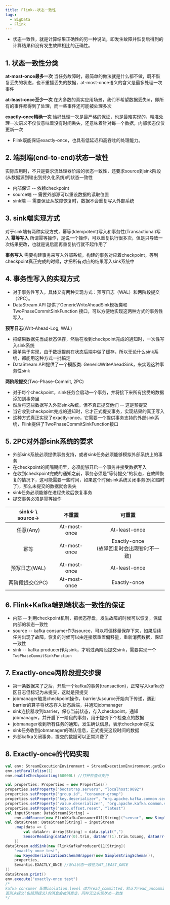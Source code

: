 ```yaml
---
title: Flink--状态一致性
tags:
  - BigData
  - Flink
---
```


 * 状态一致性，就是计算结果正确性的另一种说法，即发生故障并恢复后得到的计算结果和没有发生故障相比的正确性。

## 1. 状态一致性分类
**at-most-once最多一次**
当任务故障时，最简单的做法就是什么都不做，既不恢复丢失的状态，也不重播丢失的数据，at-most-once语义的含义是最多处理一次事件

**at-least-once至少一次**
在大多数的真实应用场景，我们不希望数据丢失id，即所有的事件都得到了处理，而一些事件还可能被处理多次

**exactly-once精确一次**
恰好处理一次是最严格的保证，也是最难实现的，精准处理一次语义不仅仅意味着没有时间丢失，还意味着针对每一个数据，内部状态仅仅更新一次

 * Flink既能保证exactly-once，也具有低延迟和高吞吐的处理能力。

## 2. 端到端(end-to-end)状态一致性
实际应用时，不只是要求流处理器阶段的状态一致性，还要求source到sink阶段(从数据源到输出到持久化系统)的状态一致性

 * 内部保证 -- 依赖checkpoint
 * source端 -- 需要外部源可以重设数据的读取位置
 * sink端 -- 需要保证从故障恢复时，数据不会重复写入外部系统

## 3. sink端实现方式
对于sink端有两种实现方式，幂等(Idempotent)写入和事务性(Transactional)写入
**幂等写入**
所谓幂等操作，是说一个操作，可以重复执行很多次，但是只导致一次结果更改，也就是说后面再重复执行就不起作用了

**事务写入**
需要构建事务来写入外部系统，构建的事务对应着checkpoint，等到checkpoint真正完成的时候，才把所有对应的结果写入sink系统中


## 4. 事务性写入的实现方式
 * 对于事务性写入，具体又有两种实现方式：预写日志（WAL）和两阶段提交（2PC）。
 * DataStream API 提供了GenericWriteAheadSink模板类和TwoPhaseCommitSinkFunction 接口，可以方便地实现这两种方式的事务性写入。

**预写日志**(Writ-Ahead-Log, WAL)
 * 把结果数据先当成状态保存，然后在收到checkpoint完成的通知时，一次性写入sink系统
 * 简单易于实现，由于数据提前在状态后端中做了缓存，所以无论什么sink系统，都能用这种方式一批搞定
 * DataStream API提供了一个模版类: GenericWriteAheadSink，来实现这种事务性sink

**两阶段提交**(Two-Phase-Commit, 2PC)
 * 对于每个checkpoint，sink任务会启动一个事务，并将接下来所有接受的数据添加到事务里
 * 然后将这些数据写入外部sink系统，但不真正提交他们 -- 这是预提交
 * 当它收到checkpoint完成的通知时，它才正式提交事务，实现结果的真正写入
 * 这种方式真正实现了exactly-once，它需要一个提供事务支持的外部sink系统，Flink提供了TwoPhaseCommitSinkFunction接口


## 5. 2PC对外部sink系统的要求
 * 外部sink系统必须提供事务支持，或者sink任务必须能够模拟外部系统上的事务
 * 在checkpoint的间隔期间里，必须能够开启一个事务并接受数据写入
 * 在收到checkpoint完成的通知之前，事务必须是"等待提交"的状态，在故障恢复的情况下，这可能需要一些时间，如果这个时候sink系统关闭事务(例如超时了)，那么未提交的数据就会丢失
 * sink任务必须能够在进程失败后恢复事务
 * 提交事务必须是幂等操作

| sink↓ \ source→ |    不重置    |                    可重置                    |
| :-------------: | :----------: | :------------------------------------------: |
|    任意(Any)    | At-most-once |                At-least-once                 |
|      幂等       | At-most-once | Exactly-once<br>(故障回复时会出现暂时不一致) |
|  预写日志(WAL)  | At-most-once |                At-least-once                 |
| 两阶段提交(2PC) | At-most-once |                 Exactly-once                 |

## 6. Flink+Kafka端到端状态一致性的保证
 * 内部 -- 利用checkpoint机制，把状态存盘，发生故障的时候可以恢复，保证内部的状态一致性
 * source -- kafka consumer作为source，可以将偏移量保存下来，如果后续任务出现了故障，恢复的时候可以由连接器重置偏移量，重新消费数据，保证一致性
 * sink -- kafka producer作为sink，才哟过两阶段提交sink，需要实现一个`TwoPhaseCommitSinkFunction`

## 7. Exactly-once两阶段提交步骤
 * 第一条数据来了之后，开启一个kafka的事务(transaction)，正常写入kafka分区日志但标记为未提交，这就是预提交
 * jobmanager触发checkpoint操作，barrier从source开始向下传递，遇到barrier的算子将状态存入状态后端，并通知jobmanager
 * sink连接器收到barrier，保存当前状态，存入checkpoint，通知jobmanager，并开启下一阶段的事务，用于提价下个检查点的数据
 * jobmanager收到所有任务的通知，发生确认信息，表示checkpoint完成
 * sink任务收到jobmanager的确认信息，正式提交这段时间的数据
 * 外部kafka关闭事务，提交的数据可以正常消费了

## 8. Exactly-once的代码实现
```scala
val env: StreamExecutionEnvironment = StreamExecutionEnvironment.getExecutionEnvironment
env.setParallelism(1)
env.enableCheckpointing(60000L) //打开检查点支持

val properties: Properties = new Properties()
properties.setProperty("bootstrap.servers", "localhost:9092")
properties.setProperty("group.id", "consumer-group")
properties.setProperty("key.deserializer", "org.apache.kafka.common.serialization.StringDeserializer")
properties.setProperty("value.deserializer", "org.apache.kafka.common.serialization.StringDeserializer")
properties.setProperty("auto.offset.reset", "latest")
val inputStream: DataStream[String] =
    env.addSource(new FlinkKafkaConsumer011[String]("sensor", new SimpleStringSchema(), properties))
val dataStream: DataStream[String] = inputStream
    .map(data => {
        val dataArr: Array[String] = data.split(",")
        SensorReading(dataArr(0).trim, dataArr(1).trim.toLong, dataArr(2).trim.toDouble).toString
    })
dataStream.addSink(new FlinkKafkaProducer011[String](
    "exactly-once test",
    new KeyedSerializationSchemaWrapper(new SimpleStringSchema()),
    properties,
    Semantic.EXACTLY_ONCE //默认状态一致性为AT_LEAST_ONCE
))
dataStream.print()
env.execute("exactly-once test")
/*
kafka consumer 配置isolation.level 改为read_committed，默认为read_uncommitted，
否则未提交(包括预提交)的消息会被消费走，同样无法实现状态一致性
*/
```
